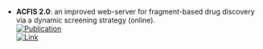 - **ACFIS 2.0**: an improved web-server for fragment-based drug discovery via a dynamic screening strategy (online).  
	[![Publication](https://img.shields.io/badge/Publication-Citations:5-blue?style=for-the-badge&logo=bookstack)](https://doi.org/10.1093%2Fnar%2Fgkad348)  
	[![Link](https://img.shields.io/badge/Link-offline-red?style=for-the-badge&logo=xamarin&logoColor=red)](http://chemyang.ccnu.edu.cn/ccb/server/ACFIS2/)  
